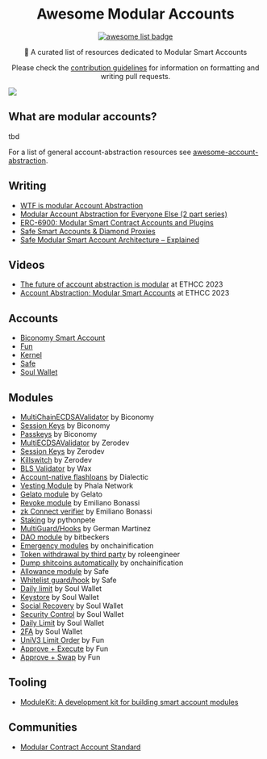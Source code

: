   <h1 align="center">Awesome Modular Accounts</h1>
  <p align="center">
    <a href="https://github.com/sindresorhus/awesome">
      <img alt="awesome list badge" src="https://cdn.rawgit.com/sindresorhus/awesome/d7305f38d29fed78fa85652e3a63e154dd8e8829/media/badge.svg">
    </a>
  </p>

  <p align="center">📖 A curated list of resources dedicated to Modular Smart Accounts</p>
  <p align="center">Please check the <a href="CONTRIBUTING.md">contribution guidelines</a> for information on formatting and writing pull requests.</p>

  <img src="./assets/huff.png">

## What are modular accounts?

tbd

For a list of general account-abstraction resources see [awesome-account-abstraction](https://github.com/4337Mafia/awesome-account-abstraction).

## Writing

- [WTF is modular Account Abstraction](https://mirror.xyz/konradkopp.eth/7Q3TrMFgx2VbZRKa7UEaisIMjimpMABiqGYo00T9egA)
- [Modular Account Abstraction for Everyone Else (2 part series)](https://blog.rhinestone.wtf/part-1-modular-account-abstraction-for-everyone-else-84567422bc46)
- [ERC-6900: Modular Smart Contract Accounts and Plugins](https://eips.ethereum.org/EIPS/eip-6900)
- [Safe Smart Accounts & Diamond Proxies](https://safe.mirror.xyz/P83_rVQuUQJAM-SnMpWvsHlN8oLnCeSncD1txyMDqpE)
- [Safe Modular Smart Account Architecture – Explained](https://safe.mirror.xyz/t76RZPgEKdRmWNIbEzi75onWPeZrBrwbLRejuj-iPpQ)

## Videos

- [The future of account abstraction is modular](https://www.youtube.com/watch?v=DP_ThXdPazY) at ETHCC 2023
- [Account Abstraction: Modular Smart Accounts](https://www.youtube.com/watch?v=NvDmhyb0O6A) at ETHCC 2023

## Accounts

- [Biconomy Smart Account](https://github.com/bcnmy/scw-contracts/tree/master/contracts/smart-account)
- [Fun](https://github.com/fun-xyz/funkit-contracts)
- [Kernel](https://github.com/zerodevapp/kernel)
- [Safe](https://github.com/safe-global/safe-contracts)
- [Soul Wallet](https://github.com/SoulWallet/soul-wallet-contract)

## Modules

- [MultiChainECDSAValidator](https://github.com/bcnmy/scw-contracts/blob/master/contracts/smart-account/modules/MultichainECDSAValidator.sol) by Biconomy
- [Session Keys](https://github.com/bcnmy/scw-contracts/blob/master/contracts/smart-account/modules/SessionKeyManagerModule.sol) by Biconomy
- [Passkeys](https://github.com/bcnmy/scw-contracts/blob/master/contracts/smart-account/modules/PasskeyRegistryModule.sol) by Biconomy
- [MultiECDSAValidator](https://github.com/zerodevapp/kernel/blob/main/src/validator/MultiECDSAValidator.sol) by Zerodev
- [Session Keys](https://github.com/zerodevapp/kernel/blob/main/src/validator/SessionKeyValidator.sol) by Zerodev
- [Killswitch](https://github.com/zerodevapp/kernel/blob/main/src/validator/KillSwitchValidator.sol) by Zerodev
- [BLS Validator](https://github.com/getwax/wax/blob/main/account-integrations/kernel/src/BLSValidator.sol) by Wax
- [Account-native flashloans](https://github.com/dialecticch/safe-flashloan/tree/main) by Dialectic
- [Vesting Module](https://github.com/Phala-Network/safe-vest-module/blob/master/contracts/VestingModule.sol) by Phala Network
- [Gelato module](https://github.com/gelatodigital/gelato-safe-module/blob/master/contracts/GelatoSafeModule.sol) by Gelato
- [Revoke module](https://github.com/emilianobonassi/revoke-safe-module/blob/main/src/RevokeModule.sol) by Emiliano Bonassi
- [zk Connect verifier](https://github.com/emilianobonassi/zkSafe/blob/main/contracts/src/zkConnectModule.sol) by Emiliano Bonassi
- [Staking](https://github.com/pythonpete32/bico-safe-module/blob/main/src/BicoSafeModule.sol) by pythonpete
- [MultiGuard/Hooks](https://github.com/germartinez/multi-transaction-guard/blob/main/contracts/MultiGuard.sol) by German Martinez
- [DAO module](https://github.com/bitbeckers/moloch-safe-modules/tree/main/src) by bitbeckers
- [Emergency modules](https://github.com/onchainification/safe_panic_modules/tree/main/contracts/modules) by onchainification
- [Token withdrawal by third party](https://github.com/roleengineer/token-withdrawal-module/blob/master/src/TokenWithdrawalModule.sol) by roleengineer
- [Dump shitcoins automatically](https://github.com/onchainification/CowDumper/tree/main) by onchainification
- [Allowance module](https://github.com/safe-global/safe-modules/blob/master/allowances/contracts/AlowanceModule.sol) by Safe
- [Whitelist guard/hook](https://github.com/gnosis/zodiac-guard-scope/blob/main/contracts/ScopeGuard.sol) by Safe
- [Daily limit](https://github.com/SoulWallet/soul-wallet-contract/blob/develop/contracts/plugin/Dailylimit/Dailylimit.sol) by Soul Wallet
- [Keystore](https://github.com/SoulWallet/soul-wallet-contract/blob/develop/contracts/modules/keystore/KeyStoreModule.sol) by Soul Wallet
- [Social Recovery](https://github.com/SoulWallet/soul-wallet-contract/blob/develop/contracts/modules/SocialRecoveryModule/SocialRecoveryModule.sol) by Soul Wallet
- [Security Control](https://github.com/SoulWallet/soul-wallet-contract/blob/develop/contracts/modules/SecurityControlModule/SecurityControlModule.sol) by Soul Wallet
- [Daily Limit](https://github.com/SoulWallet/soul-wallet-contract/blob/develop/contracts/plugin/Dailylimit/Dailylimit.sol) by Soul Wallet
- [2FA](https://github.com/SoulWallet/soul-wallet-contract/blob/develop/contracts/plugin/Simple2FA/Simple2FA.sol) by Soul Wallet
- [UniV3 Limit Order](https://github.com/fun-xyz/funkit-contracts/blob/main/contracts/modules/automatedActions/UniswapV3LimitOrder.sol) by Fun
- [Approve + Execute](https://github.com/fun-xyz/funkit-contracts/blob/main/contracts/modules/actions/ApproveAndExec.sol) by Fun
- [Approve + Swap](https://github.com/fun-xyz/funkit-contracts/blob/main/contracts/modules/actions/ApproveAndSwap.sol) by Fun

## Tooling

- [ModuleKit: A development kit for building smart account modules](https://github.com/rhinestonewtf/modulekit)

## Communities

- [Modular Contract Account Standard](https://t.me/+KfB9WuhKDgk5YzIx)
